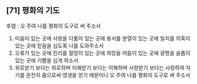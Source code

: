 ## [71] 평화의 기도

후렴 : 오 주여 나를 평화의 도구로 써 주소서  
1) 미움이 있는 곳에 사랑을 다툼이 있는 곳에 용서를 분열이 있는 곳에 일치를 의혹이 있는 곳에 믿음을 심도록 나를 도와주소서  
2) 오류가 있는 곳에 진리를 절망이 있는 곳에 희망을 어둠이 있는 곳에 광명을 슬픔이 있는 곳에 기쁨을 심게 하소서  
3) 위로받기 보다는 위로하며 이해받기 보다는 이해하며 사랑받기 보다는 사랑하여 자기를 온전히 줌으로써 영생을 얻기 때문이니 오 주여 나를 평화의 도구로 써 주소서

